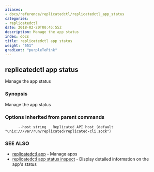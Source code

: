 ```yaml
---
aliases:
- docs/reference/replicatedctl/replicatedctl_app_status
categories:
- replicatedctl
date: 2018-02-20T00:45:55Z
description: Manage the app status
index: docs
title: replicatedctl app status
weight: "551"
gradient: "purpleToPink"
---
```


## replicatedctl app status

Manage the app status

### Synopsis


Manage the app status

### Options inherited from parent commands

```
      --host string   Replicated API host (default "unix:///var/run/replicated/replicated-cli.sock")
```

### SEE ALSO
* [replicatedctl app](/api/replicatedctl/replicatedctl_app/)	 - Manage apps
* [replicatedctl app status inspect](/api/replicatedctl/replicatedctl_app_status_inspect/)	 - Display detailed information on the app's status

